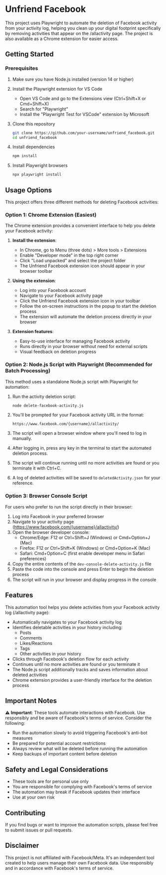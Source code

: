 # Unfriend Facebook

This project uses Playwright to automate the deletion of Facebook activity from your activity log, helping you clean up your digital footprint specifically by removing activities that appear on the /allactivity page. The project is also available as a Chrome extension for easier access.

## Getting Started

### Prerequisites

1. Make sure you have Node.js installed (version 14 or higher)

2. Install the Playwright extension for VS Code

   - Open VS Code and go to the Extensions view (Ctrl+Shift+X or Cmd+Shift+X)
   - Search for "Playwright"
   - Install the "Playwright Test for VSCode" extension by Microsoft

3. Clone this repository

   ```bash
   git clone https://github.com/your-username/unfriend_facebook.git
   cd unfriend_facebook
   ```

4. Install dependencies

   ```bash
   npm install
   ```

5. Install Playwright browsers

   ```bash
   npx playwright install
   ```

## Usage Options

This project offers three different methods for deleting Facebook activities:

### Option 1: Chrome Extension (Easiest)

The Chrome extension provides a convenient interface to help you delete your Facebook activity:

1. **Install the extension**:

   - In Chrome, go to Menu (three dots) > More tools > Extensions
   - Enable "Developer mode" in the top right corner
   - Click "Load unpacked" and select the project folder
   - The Unfriend Facebook extension icon should appear in your browser toolbar

2. **Using the extension**:

   - Log into your Facebook account
   - Navigate to your Facebook activity page
   - Click the Unfriend Facebook extension icon in your toolbar
   - Follow the on-screen instructions in the popup to start the deletion process
   - The extension will automate the deletion process directly in your browser

3. **Extension features**:
   - Easy-to-use interface for managing Facebook activity
   - Runs directly in your browser without need for external scripts
   - Visual feedback on deletion progress

### Option 2: Node.js Script with Playwright (Recommended for Batch Processing)

This method uses a standalone Node.js script with Playwright for automation:

1. Run the activity deletion script:

   ```bash
   node delete-facebook-activity.js
   ```

2. You'll be prompted for your Facebook activity URL in the format:

   ```
   https://www.facebook.com/{username}/allactivity/
   ```

3. The script will open a browser window where you'll need to log in manually.

4. After logging in, press any key in the terminal to start the automated deletion process.

5. The script will continue running until no more activities are found or you terminate it with Ctrl+C.

6. A log of deleted activities will be saved to `deletedActivity.json` for your reference.

### Option 3: Browser Console Script

For users who prefer to run the script directly in their browser:

1. Log into Facebook in your preferred browser
2. Navigate to your activity page (https://www.facebook.com/{username}/allactivity/)
3. Open the browser developer console:
   - Chrome/Edge: F12 or Ctrl+Shift+J (Windows) or Cmd+Option+J (Mac)
   - Firefox: F12 or Ctrl+Shift+K (Windows) or Cmd+Option+K (Mac)
   - Safari: Cmd+Option+C (first enable developer menu in Safari preferences)
4. Copy the entire contents of the `dev-console-delete-activity.js` file
5. Paste the code into the console and press Enter to begin the deletion process
6. The script will run in your browser and display progress in the console

## Features

This automation tool helps you delete activities from your Facebook activity log (/allactivity page):

- Automatically navigates to your Facebook activity log
- Identifies deletable activities in your history including:
  - Posts
  - Comments
  - Likes/Reactions
  - Tags
  - Other activities in your history
- Clicks through Facebook's deletion flow for each activity
- Continues until no more activities are found or you terminate it
- The Node.js script additionally tracks and saves information about deleted activities
- Chrome extension provides a user-friendly interface for the deletion process

## Important Notes

⚠️ **Important**: These tools automate interactions with Facebook. Use responsibly and be aware of Facebook's terms of service. Consider the following:

- Run the automation slowly to avoid triggering Facebook's anti-bot measures
- Be prepared for potential account restrictions
- Always review what will be deleted before running the automation
- Keep backups of important content before deletion

## Safety and Legal Considerations

- These tools are for personal use only
- You are responsible for complying with Facebook's terms of service
- The automation may break if Facebook updates their interface
- Use at your own risk

## Contributing

If you find bugs or want to improve the automation scripts, please feel free to submit issues or pull requests.

## Disclaimer

This project is not affiliated with Facebook/Meta. It's an independent tool created to help users manage their own Facebook data. Use responsibly and in accordance with Facebook's terms of service.
